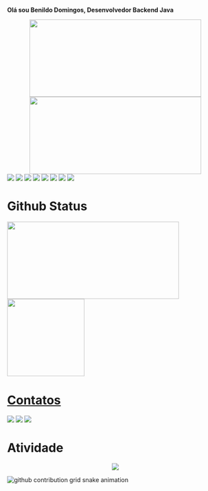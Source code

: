 
 <p><strong>Olá sou Benildo Domingos, Desenvolvedor Backend Java</strong></p>
 
<div align="center">
<img width="400px" height="180em" src="https://cdn.jsdelivr.net/gh/devicons/devicon/icons/java/java-original-wordmark.svg" />
<img width="400px" height="180em" src="https://cdn.jsdelivr.net/gh/devicons/devicon/icons/spring/spring-original-wordmark.svg" />
</div> 
<div align="left">
<img src="https://img.shields.io/badge/Java-ED8B00?style=for-the-badge&logo=java&logoColor=white"/>
<img src="https://img.shields.io/badge/Spring-6DB33F?style=for-the-badge&logo=spring&logoColor=white" />
<img src="https://img.shields.io/badge/PostgreSQL-316192?style=for-the-badge&logo=postgresql&logoColor=white"/>
<img src="https://img.shields.io/badge/Docker-2496ED?style=for-the-badge&logo=docker&logoColor=white" />
<img src="https://img.shields.io/badge/HTML5-E34F26?style=for-the-badge&logo=html5&logoColor=white" />
<img src="https://img.shields.io/badge/CSS-239120?&style=for-the-badge&logo=css3&logoColor=white"/>
<img src="https://img.shields.io/badge/HTML5-E34F26?style=for-the-badge&logo=html5&logoColor=white" />
<img src="https://img.shields.io/badge/Linux-E34F26?style=for-the-badge&logo=linux&logoColor=black" />

</div>
<div>
<h1>Github Status</h1>
 <a href="https://www.github.com/befernandes">
 <img width="400px" height="180em" src="https://github-readme-stats.vercel.app/api?username=befernandes&show_icons=true&theme=dark&include_all_commits=true&count_private=true"/><br/>
  <img height="180em" src="https://github-readme-stats.vercel.app/api/top-langs/?username=befernandes&layout=compact&langs_count=11&theme=dark" />
</div>

<h1>Contatos</h1>
<div>
 <a href="https://www.instagram.com/benildowayne"><img src="https://img.shields.io/badge/Instagram-E4405F?style=for-the-badge&logo=instagram&logoColor=white" /></a>
 <a href="benildomingo@gmail.com"><img src="https://img.shields.io/badge/Gmail-D14836?style=for-the-badge&logo=gmail&logoColor=white" /></a>
 <a href="https://www.linkedin.com/in/benildomingos/"><img src="https://img.shields.io/badge/LinkedIn-0077B5?style=for-the-badge&logo=linkedin&logoColor=white" /></a>
</div>

<h1>Atividade</h1>
<!-- visitors count  -->

<p align="center" >   
  <img src="https://profile-counter.glitch.me/befernandes/count.svg" />  
</p>

<!-- github workflow  -->

 ![github contribution grid snake animation](https://github.com/befernandes/befernandes/blob/output/github-contribution-grid-snake.svg)
